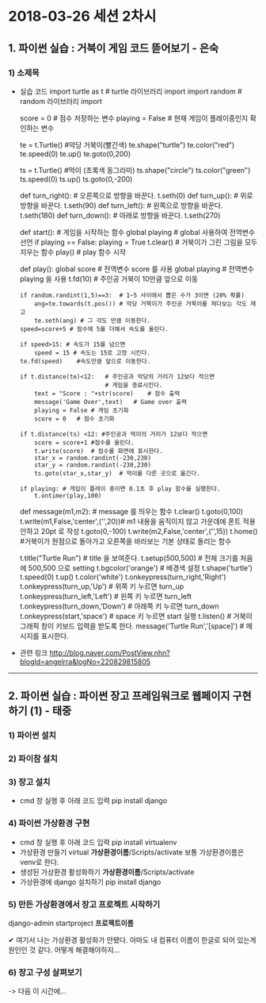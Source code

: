 # 2018-03-26 세션 2차시


## 1. 파이썬 실습 : 거북이 게임 코드 뜯어보기 - 은숙


### 1) 소제목

* 실습 코드
  import turtle as t # turtle 라이브러리 import
  import random # random 라이브러리 import

  score = 0       # 점수 저장하는 변수
  playing = False # 현재 게임이 플레이중인지 확인하는 변수

  te = t.Turtle() #악당 거북이(빨간색)
  te.shape("turtle")
  te.color("red")
  te.speed(0)
  te.up()
  te.goto(0,200)

  ts = t.Turtle() #먹이 (초록색 동그라미)
  ts.shape("circle")
  ts.color("green")
  ts.speed(0)
  ts.up()
  ts.goto(0,-200)

  def turn_right(): # 오른쪽으로 방향을 바꾼다.
      t.seth(0)
  def turn_up():  # 위로 방향을 바꾼다.
      t.seth(90)
  def turn_left():    # 왼쪽으로 방향을 바꾼다.
      t.seth(180)
  def turn_down():    # 아래로 방향을 바꾼다.
      t.seth(270)

  def start():    # 게임을 시작하는 함수
      global playing  # global 사용하여 전역변수 선언
      if playing == False:
          playing = True
          t.clear() # 거북이가 그린 그림을 모두 지우는 함수
          play() # play 함수 시작

  def play():
      global score    # 전역변수 score 를  사용
      global playing  # 전역변수 playing 을 사용
      t.fd(10) # 주인공 거북이 10만큼 앞으로 이동

      if random.randint(1,5)==3:  # 1~5 사이에서 뽑은 수가 3이면 (20% 확률)
          ang=te.towards(t.pos()) # 악당 거북이가 주인공 거북이를 쳐다보는 각도 재고
          te.seth(ang) # 그 각도 만큼 이동한다.
      speed=score+5 # 점수에 5를 더해서 속도를 올린다.

      if speed>15: # 속도가 15를 넘으면
          speed = 15 # 속도는 15로 고정 시킨다.
      te.fd(speed)    #속도만큼 앞으로 이동한다.

      if t.distance(te)<12:   # 주인공과 악당의 거리가 12보다 작으면
                              # 게임을 종료시킨다.
          text = "Score : "+str(score)    # 점수 출력
          message('Game Over',text)   # Game over 출력
          playing = False # 게임 초기화
          score = 0   # 점수 초기화

      if t.distance(ts) <12: #주인공과 먹이의 거리가 12보다 작으면
          score = score+1 #점수를 올린다.
          t.write(score)  # 점수를 화면에 표시한다.
          star_x = random.randint(-230,230)
          star_y = random.randint(-230,230)
          ts.goto(star_x,star_y)  # 먹이를 다른 곳으로 옮긴다.

      if playing: # 게임이 플레이 중이면 0.1초 후 play 함수를 실행한다.
          t.ontimer(play,100)

  def message(m1,m2): # message 를 띄우는 함수
      t.clear()
      t.goto(0,100)
      t.write(m1,False,'center',('',20))# m1 내용을 움직이지 않고 가운데에 폰트 적용안하고 20pt 로 작성
      t.goto(0,-100)
      t.write(m2,False,'center',('',15))
      t.home() #거북이가 원점으로 돌아가고 오른쪽을 바라보는 기본 상태로 돌리는 함수


  t.title("Turtle Run") # title 을 보여준다.
  t.setup(500,500)    # 전체 크기를 처음에 500,500 으로 setting
  t.bgcolor('orange') # 배경색 설정
  t.shape('turtle')
  t.speed(0)
  t.up()
  t.color('white')
  t.onkeypress(turn_right,'Right')
  t.onkeypress(turn_up,'Up')  # 위쪽 키 누르면 turn_up
  t.onkeypress(turn_left,'Left')  # 왼쪽 키 누르면 turn_left
  t.onkeypress(turn_down,'Down')  # 아래쪽 키 누르면 turn_down
  t.onkeypress(start,'space') # space 키 누르면 start 실행
  t.listen() # 거북이 그래픽 창이 키보드 입력을 받도록 한다.
  message('Turtle Run','[space]') # 메시지를 표시한다.


* 관련 링크 <http://blog.naver.com/PostView.nhn?blogId=angelrra&logNo=220829815805>


***


## 2. 파이썬 실습 : 파이썬 장고 프레임워크로 웹페이지 구현하기 (1) - 태중


### 1) 파이썬 설치
### 2) 파이참 설치
### 3) 장고 설치
* cmd 창 실행 후 아래 코드 입력
  pip install django
### 4) 파이썬 가상환경 구현
* cmd 창 실행 후 아래 코드 입력
  pip install virtualenv
* 가상환경 만들기
  virtual **가상환경이름**/Scripts/activate
보통 가상환경이름은 venv로 한다.
* 생성된 가상환경 활성화하기
  **가상환경이름**/Scripts/activate
* 가상환경에 django 설치하기
  pip install django
### 5) 만든 가상환경에서 장고 프로젝트 시작하기
  django-admin startproject **프로젝트이름**


✔ 여기서 나는 가상환경 활성화가 안됐다. 아마도 내 컴퓨터 이름이 한글로 되어 있는게 원인인 것 같다. 어떻게 해결해야하지...


### 6) 장고 구성 살펴보기
-> 다음 이 시간에...
